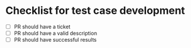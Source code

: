 # Checklist for test case development

- [ ] PR should have a ticket
- [ ] PR should have a valid description
- [ ] PR should have successful results
